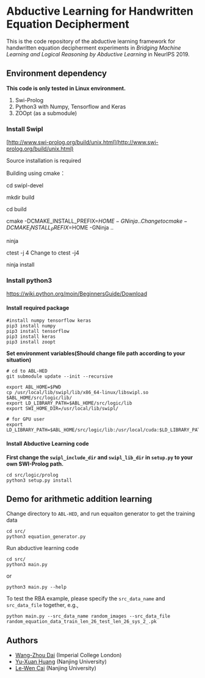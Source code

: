 # Abductive Learning for Handwritten Equation Decipherment

This is the code repository of the abductive learning framework for handwritten
equation decipherment experiments in _Bridging Machine Learning and Logical
Reasoning by Abductive Learning_ in NeurIPS 2019.

## Environment dependency

**This code is only tested in Linux environment.**

1. Swi-Prolog
2. Python3 with Numpy, Tensorflow and Keras
3. ZOOpt (as a submodule)

### Install Swipl
[http://www.swi-prolog.org/build/unix.html](http://www.swi-prolog.org/build/unix.html)

Source installation is required

Building using cmake：

cd swipl-devel

mkdir build

cd build

cmake -DCMAKE_INSTALL_PREFIX=$HOME -G Ninja ..   Change to  cmake -DCMAKE_INSTALL_PREFIX=$HOME -GNinja ..

ninja

ctest -j 4    Change to   ctest -j4

ninja install

### Install python3

<https://wiki.python.org/moin/BeginnersGuide/Download>

#### Install required package

```shell
#install numpy tensorflow keras
pip3 install numpy
pip3 install tensorflow
pip3 install keras
pip3 install zoopt
```

**Set environment variables(Should change file path according to your situation)**

```Shell
# cd to ABL-HED
git submodule update --init --recursive

export ABL_HOME=$PWD
cp /usr/local/lib/swipl/lib/x86_64-linux/libswipl.so $ABL_HOME/src/logic/lib/
export LD_LIBRARY_PATH=$ABL_HOME/src/logic/lib
export SWI_HOME_DIR=/usr/local/lib/swipl/

# for GPU user
export LD_LIBRARY_PATH=$ABL_HOME/src/logic/lib:/usr/local/cuda:$LD_LIBRARY_PATH

```


#### Install Abductive Learning code

**First change the `swipl_include_dir` and `swipl_lib_dir` in `setup.py` to your own SWI-Prolog path.**

```Shell
cd src/logic/prolog
python3 setup.py install
```

## Demo for arithmetic addition learning

Change directory to `ABL-HED`, and run equaiton generator to get the training data

```shell
cd src/
python3 equation_generator.py
```

Run abductive learning code

```shell
cd src/
python3 main.py
```

or
```shell
python3 main.py --help
```

To test the RBA example, please specify the `src_data_name` and `src_data_file`
together, e.g.,

```shell
python main.py --src_data_name random_images --src_data_file random_equation_data_train_len_26_test_len_26_sys_2_.pk
```
## Authors

- [Wang-Zhou Dai](http://daiwz.net) (Imperial College London)
- [Yu-Xuan Huang](http://www.lamda.nju.edu.cn/huangyx/) (Nanjing University)
- [Le-Wen Cai](http://www.lamda.nju.edu.cn/cailw/) (Nanjing University)
